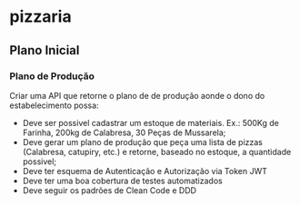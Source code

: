 # pizzaria

## Plano Inicial
### Plano de Produção
Criar uma API que retorne o plano de de produção aonde o dono do estabelecimento possa:
- Deve ser possivel cadastrar um estoque de materiais. Ex.: 500Kg de Farinha, 200kg de Calabresa, 30 Peças de Mussarela;
- Deve gerar um plano de produção que peça uma lista de pizzas (Calabresa, catupiry, etc.) e retorne, baseado no estoque, a quantidade possivel;
- Deve ter esquema de Autenticação e Autorização via Token JWT
- Deve ter uma boa cobertura de testes automatizados
- Deve seguir os padrões de Clean Code e DDD


